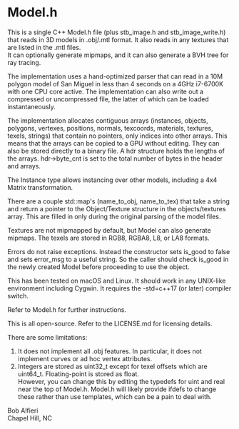 # Model.h

This is a single C++ Model.h file (plus stb_image.h and stb_image_write.h) that reads in 3D models in .obj/.mtl format. 
It also reads in any textures that are listed in the .mtl files.  
It can optionally generate mipmaps, and it can also generate a BVH tree for ray tracing.

The implementation uses a hand-optimized parser that can read in a 10M polygon model of San Miguel in less than 4 seconds on a 4GHz i7-6700K with one CPU core active.  The implementation can also write out a compressed or uncompressed file, the latter of which can be loaded
instantaneously.

The implementation allocates contiguous arrays (instances, objects, polygons, vertexes, positions, normals, texcoords, materials, textures, texels, strings) that contain no pointers, only indices into other arrays.  This means that the arrays can be copied to a GPU without editing.  They can also be stored directly to a binary file.  A hdr structure holds the lengths of the arrays.  hdr->byte_cnt is set to the total number of bytes in the header and arrays.

The Instance type allows instancing over other models, including a 4x4 Matrix transformation.

There are a couple std::map's (name_to_obj, name_to_tex) that take a string and return a pointer to the Object/Texture structure in the objects/textures array.  This are filled in only during the original parsing of the model files.

Textures are not mipmapped by default, but Model can also generate mipmaps.  The texels are stored in RGB8, RGBA8, L8, or LA8 formats.

Errors do not raise exceptions.  Instead the constructor sets is_good to false and sets error_msg to a useful string.  So the caller should check is_good in the newly created Model before proceeding to use the object.

This has been tested on macOS and Linux.  It should work in any UNIX-like environment including Cygwin. It requires the -std=c++17 
(or later) compiler switch.

Refer to Model.h for further instructions.

This is all open-source.  Refer to the LICENSE.md for licensing details.

There are some limitations:

1) It does not implement all .obj features.  In particular, it does not implement curves or ad hoc vertex attributes.
2) Integers are stored as uint32_t except for texel offsets which are uint64_t.  Floating-point is stored as float.  
However, you can change this by editing the typedefs for uint and real near the top of Model.h.  Model.h will likely
provide ifdefs to change these rather than use templates, which can be a pain to deal with. 

Bob Alfieri<br>
Chapel Hill, NC
